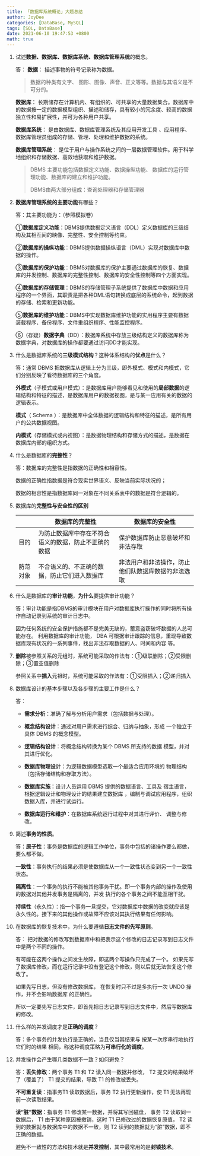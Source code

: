 ```yaml
---
title: 「数据库系统概论」大题总结
author: JoyDee
categories: [DataBase, MySQL]
tags: [SQL, DataBase]
date: 2021-06-10 19:47:53 +0800
math: true
---
```


1. 试述**数据、数据库、数据库系统、数据库管理系统**的概念。

   答： **数据**： 描述事物的符号记录称为数据。

   > 数据的种类有文字、
   > 图形、图像、声音、正文等等。数据与其语义是不可分的。

   **数据库**： 长期储存在计算机内、有组织的、可共享的大量数据集合。数据库中的数据按一定的数据模型组织、描述和储存，具有较小的冗余度、较高的数据独立性和易扩展性，并可为各种用户共享。

   **数据库系统**： 是由数据库、数据库管理系统及其应用开发工具 、应用程序、数据库管理员组成的存储、管理、处理和维护数据的系统。

   **数据库管理系统**：
   是位于用户与操作系统之间的一层数据管理软件。用于科学地组织和存储数据、高效地获取和维护数据。

   > DBMS 主要功能包括数据定义功能、数据操纵功能、
   > 数据库的运行管理功能、数据库的建立和维护功能。
   >
   > DBMS由两大部分组成：查询处理器和存储管理器

2. **数据库管理系统的主要功能**有哪些？

   答：其主要功能为：（参照模拟卷）

   ①**数据库定义功能**：DBMS提供数据定义语言（DDL）定义数据库的三级结构及其相互间的映像、完整性、安全控制等约束。

   ②**数据库的操纵功能**：DBMS提供数据操纵语言（DML）实现对数据库中数据的操作。

   ③**数据库的保护功能**：DBMS对数据库的保护主要通过数据库的恢复、数据库的并发控制、数据库的完整性控制、数据库的安全性控制等四个方面实现。

   ④**数据库的存储管理**：DBMS的存储管理子系统提供了数据库中数据和应用程序的一个界面，其职责是把各种DML语句转换成底层的系统命令，起到数据的存储、检索和更新功能。

   ⑤**数据库的维护功能**：DBMS中实现数据库维护功能的实用程序主要有数据装载程序、备份程序、文件重组织程序、性能监控程序。

   ⑥（存疑）**数据字典**（DD）：数据库系统中存放三级结构定义的数据库称为数据字典，对数据库的操作都要通过访问DD才能实现。

3. 什么是数据库系统的**三级模式结构**？这种体系结构的**优点**是什么？

   答：通常 DBMS 把数据库从逻辑上分为三级，即外模式、模式和内模式，它们分别反映了看待数据库的三个角度。

   **外模式**（子模式或用户模式）：是数据库用户能够看见和使用的**局部数据**的逻辑结构和特征的描述，是数据库用户的数据视图，是与某一应用有关的数据的逻辑表示。

   **模式**（
   Schema ）：是数据库中全体数据的逻辑结构和特征的描述，是所有用户的公共数据视图。

   **内模式**（存储模式或内视图）：是数据物理结构和存储方式的描述，是数据在数据库内部的组织方式。

4. 什么是数据库的**完整性**？

   答：数据库的完整性是指数据的正确性和相容性。

   数据的正确性指数据是符合现实世界语义、反映当前实际状况的；

   数据的相容性是指数据库同一对象在不同关系表中的数据是符合逻辑的。

5. 数据库的**完整性与安全性的区别**

   |          | 数据库的完整性                                       | 数据库的安全性                                     |
   | -------- | ---------------------------------------------------- | -------------------------------------------------- |
   | 目的     | 为防止数据库中存在不符合语义的数据，防止不正确的数据 | 保护数据库防止恶意破坏和非法存取                   |
   | 防范对象 | 不合语义的、不正确的数据，防止它们进入数据库         | 非法用户和非法操作，防止他们队数据库数据的非法选取 |

6. 什么是数据库的**审计功能**，**为什么**要提供审计功能？

   答：审计功能是指DBMS的审计模块在用户对数据库执行操作的同时将所有操作自动记录到系统的审计日志中。

   因为任何系统的安全保护措施都不是完美无缺的，蓄意盗窃破坏数据的人总可能存在。
   利用数据库的审计功能， DBA 可根据审计跟踪的信息，重现导致数据库现有状况的一系列事件，找出非法存取数据的人、时间和内容
   等。

7. **删除**被参照关系的元组时，系统可能采取的作法有：①级联删除；②受限删除；③置空值删除

   参照关系中**插入**元祖时，系统可能采取的作法有：①受限插入；②递归插入

8. 数据库设计的基本步骤以及各步骤的主要工作是什么？

   答：

   + **需求分析**：准确了解与分析用户需求（包括数据与处理）。

   + **概念结构设计**：通过对用户需求进行综合、归纳与抽象，形成
     一个独立于具体 DBMS 的概念模型。

   + **逻辑结构设计**：将概念结构转换为某个 DBMS 所支持的数据
     模型，并对其进行优化。
   + **数据库物理设计**：为逻辑数据模型选取一个最适合应用环境的
     物理结构（包括存储结构和存取方法）。
   + **数据库实施**：设计人员运用 DBMS 提供的数据语言、工具及
     宿主语言，根据逻辑设计和物理设计的结果建立数据库 ，编制与调试应用程序，组织数据入库，并进行试运行。
   + **数据库运行和维护**：在数据库系统运行过程中对其进行评价、
     调整与修改。

9. 简述**事务的性质**。

   答：**原子性**：事务是数据库的逻辑工作单位，事务中包括的诸操作要么都做，要么都不做。

   **一致性**：事务执行的结果必须是使数据库从一个一致性状态变到另一个一致性状态。

   **隔离性**：一个事务的执行不能被其他事务干扰。即一个事务内部的操作及使用的数据对其他并发事务是隔离的，并发
   执行的各个事务之间不能互相干扰。

   **持续性**（永久性）：指一个事务一旦提交，它对数据库中数据的改变就应该是永久性的。接下来的其他操作或故障不应该对其执行结果有任何影响。

10. 在数据库的恢复技术中，为什么要遵循**日志文件的先写原则**。

    答： 把对数据的修改写到数据库中和把表示这个修改的日志记录写到日志文件中是两个不同的操作。

    有可能在这两个操作之间发生故障，即这两个写操作只完成了一个。
    如果先写了数据库修改，而在运行记录中没有登记这个修改，则以后就无法恢复这个修改了。

    如果先写日志，但没有修改数据库，
    在恢复时只不过是多执行一次 UNDO 操作，并不会影响数据库
    的正确性。

    所以一定要先写日志文件，即首先把日志记录写到日志文件中，然后写数据库的修改。

11. 什么样的并发调度才是**正确的调度**？

    答：多个事务的并发执行是正确的，当且仅当其结果与 按某一次序串行地执行它们时的结果 相同，称这种调度策略为**可串行化的调度**。

12. 并发操作会产生哪几类数据不一致？如何避免？

    答：**丢失修改**：两个事务
    T1 和 T2 读入同一数据并修改， T2 提交的结果破坏了（覆盖了） T1 提交的结果，导致 T1 的修改被丢失。

    **不可重复读**：指事务T1 读取数据后，事务 T2 执行更新操作，使 T1 无法再现前一次读取结果。

    **读“脏”数据**：指事务 T1 修改某一数据，并将其写回磁盘，
    事务 T2 读取同一数据后， T1 由于某种原因被撤销，这时 T1 已修改过的数据恢复原值， T2 读到的数据就与数据库中的数据不一致，则 T2 读到的数据就为“脏”数据，即不正确的数据。

    避免不一致性的方法和技术就是**并发控制**，其中最常用的是**封锁技术**。